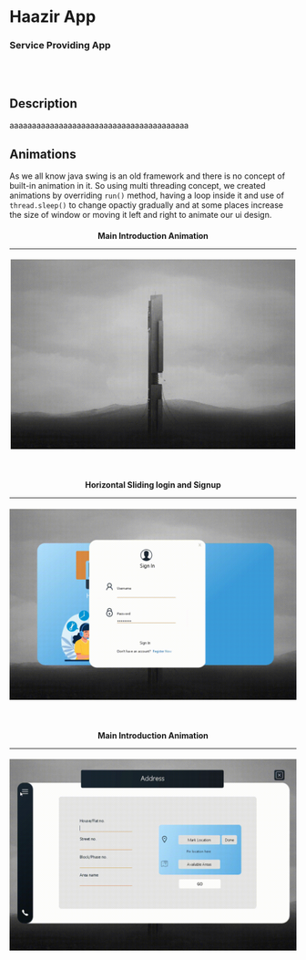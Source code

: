 
# Haazir App

### Service Providing App


<br><br>

## Description
<!--Description of program-->
aaaaaaaaaaaaaaaaaaaaaaaaaaaaaaaaaaaaaaaa


## Animations
<!--Description of animation-->
As we all know java swing is an old framework and there is no concept of built-in animation in it. So using multi threading concept, we created animations by overriding `run()` method, having a loop inside it and use of `thread.sleep()` to change opactiy gradually and at some places increase the size of window or moving it left and right to animate our ui design.


<h4 align="center">Main Introduction Animation<hr></h4>
<p align="center"><img src="markdownData/animation/intro.gif" width="500" alt="intro"/></p> <!--Intro animation-->

<br>

<h4 align="center">Horizontal Sliding login and Signup<hr></h4>
<p align="center"><img src="markdownData/animation/signup-register.gif" width="800" alt="signup-register"/></p><!--signup/register animation-->

<br>

<h4 align="center">Main Introduction Animation<hr></h4>
<p align="center"><img src="markdownData/animation/menu-slide.gif" width="800" alt="menu-slide"/></p> <!--menu slider animation-->

